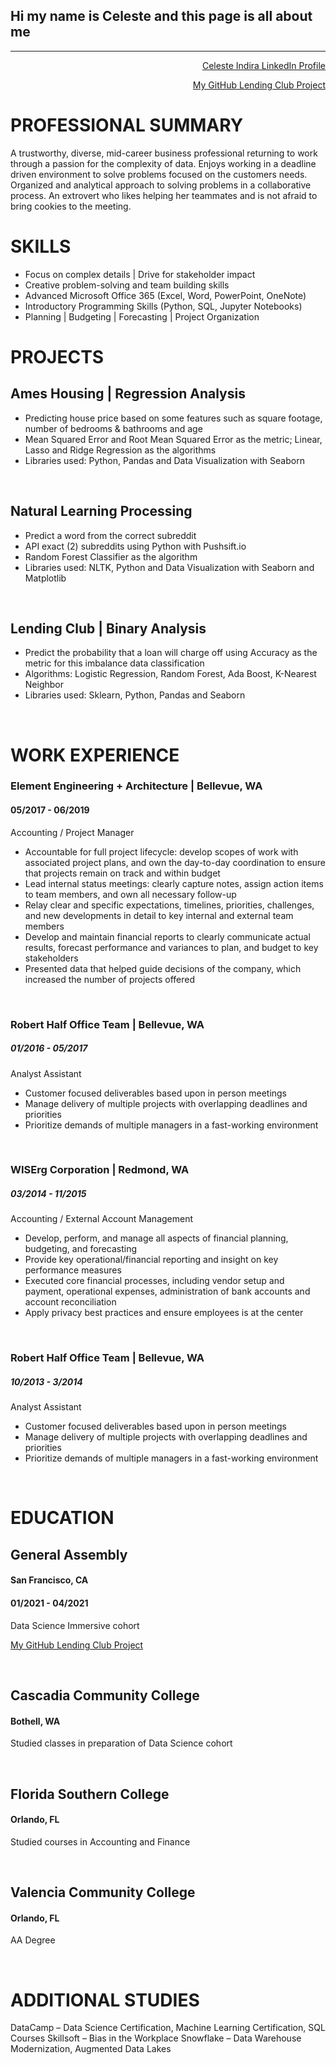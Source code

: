  
## Hi my name is Celeste and this page is all about me

<hr>
<div align="right">

[Celeste Indira LinkedIn Profile](https://www.linkedin.com/in/celeste-short) 

[My GitHub Lending Club Project](https://github.com/celesteshort/ml-lending-default)
</div>

# **PROFESSIONAL SUMMARY** 

A trustworthy, diverse, mid-career business professional returning to work through a passion for the complexity of data.  Enjoys working in a deadline driven environment to solve problems focused on the customers needs. Organized and analytical approach to solving problems in a collaborative process. An extrovert who likes helping her teammates and is not afraid to bring cookies to the meeting. 


# **SKILLS** 

*	Focus on complex details | Drive for stakeholder impact
*	Creative problem-solving and team building skills
*	Advanced Microsoft Office 365 (Excel, Word, PowerPoint, OneNote)
*	Introductory Programming Skills (Python, SQL, Jupyter Notebooks)
*	Planning | Budgeting | Forecasting | Project Organization


# **PROJECTS** 

## Ames Housing | Regression Analysis

*   Predicting house price based on some features such as square footage, number of bedrooms & bathrooms and age
*   Mean Squared Error and Root Mean Squared Error as the metric; Linear, Lasso and Ridge Regression as the algorithms
*   Libraries used: Python, Pandas and Data Visualization with Seaborn 

</br>


## Natural Learning Processing

*   Predict a word from the correct subreddit
*   API exact (2) subreddits using Python with Pushsift.io
*	Random Forest Classifier as the algorithm
*	Libraries used: NLTK, Python and Data Visualization with Seaborn and Matplotlib

</br>


## Lending Club | Binary Analysis

*   Predict the probability that a loan will charge off using Accuracy as the metric for this imbalance data classification
*   Algorithms: Logistic Regression, Random Forest, Ada Boost, K-Nearest Neighbor
*   Libraries used: Sklearn, Python, Pandas and Seaborn

</br>

# **WORK EXPERIENCE** 

###  Element Engineering + Architecture | Bellevue, WA
#### 05/2017 - 06/2019

Accounting / Project Manager

* Accountable for full project lifecycle: develop scopes of work with associated project plans, and own the day-to-day coordination to ensure that projects remain on track and within budget
* Lead internal status meetings:  clearly capture notes, assign action items to team members, and own all necessary follow-up
* Relay clear and specific expectations, timelines, priorities, challenges, and new developments in detail to key internal and external team members
* Develop and maintain financial reports to clearly communicate actual results, forecast performance and variances to plan, and budget to key stakeholders
* Presented data that helped guide decisions of the company, which increased the number of projects offered

</br>


### Robert Half Office Team | Bellevue, WA 
##### 01/2016 - 05/2017

Analyst Assistant

* Customer focused deliverables based upon in person meetings
* Manage delivery of multiple projects with overlapping deadlines and priorities
* Prioritize demands of multiple managers in a fast-working environment

</br>

### WISErg Corporation | Redmond, WA
##### 03/2014 - 11/2015

Accounting / External Account Management	                      

* Develop, perform, and manage all aspects of financial planning, budgeting, and forecasting
* Provide key operational/financial reporting and insight on key performance measures
* Executed core financial processes, including vendor setup and payment, operational expenses, administration of bank accounts and account reconciliation
* Apply privacy best practices and ensure employees is at the center 

</br>

### Robert Half Office Team | Bellevue, WA
##### 10/2013 - 3/2014

Analyst Assistant
* Customer focused deliverables based upon in person meetings
* Manage delivery of multiple projects with overlapping deadlines and priorities
* Prioritize demands of multiple managers in a fast-working environment

</br>

# **EDUCATION** 

## General Assembly
#### San Francisco, CA
#### 01/2021 - 04/2021		

Data Science Immersive cohort

[My GitHub Lending Club Project](https://github.com/celesteshort/ml-lending-default)

</br>

## Cascadia Community College
#### Bothell, WA

Studied classes in preparation of Data Science cohort

</br>

## Florida Southern College
#### Orlando, FL

Studied courses in Accounting and Finance

</br>

## Valencia Community College
#### Orlando, FL

AA Degree

</br>

# **ADDITIONAL STUDIES**

DataCamp – Data Science Certification, Machine Learning Certification, SQL Courses
Skillsoft – Bias in the Workplace
Snowflake – Data Warehouse Modernization, Augmented Data Lakes

<!---
celesteshort/celesteshort is a ✨ special ✨ repository because its `README.md` (this file) appears on your GitHub profile.
You can click the Preview link to take a look at your changes.
--->
